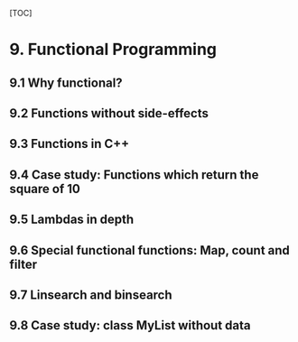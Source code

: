 [TOC]

# 9. Functional Programming

## 9.1 Why functional?

## 9.2 Functions without side-effects

## 9.3 Functions in C++

## 9.4 Case study: Functions which return the square of 10

## 9.5 Lambdas in depth

## 9.6 Special functional functions: Map, count and filter

## 9.7 Linsearch and binsearch

## 9.8 Case study: class MyList without data

